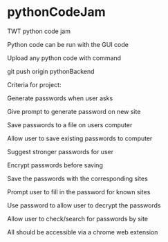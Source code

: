 # pythonCodeJam
TWT python code jam

Python code can be run with the GUI code

Upload any python code with command

git push origin pythonBackend

Criteria for project:

Generate passwords when user asks

Give prompt to generate password on new site

Save passwords to a file on users computer

Allow user to save existing passwords to computer

Suggest stronger passwords for user

Encrypt passwords before saving

Save the passwords with the corresponding sites

Prompt user to fill in the password for known sites

Use password to allow user to decrypt the passwords

Allow user to check/search for passwords by site

All should be accessible via a chrome web extension
